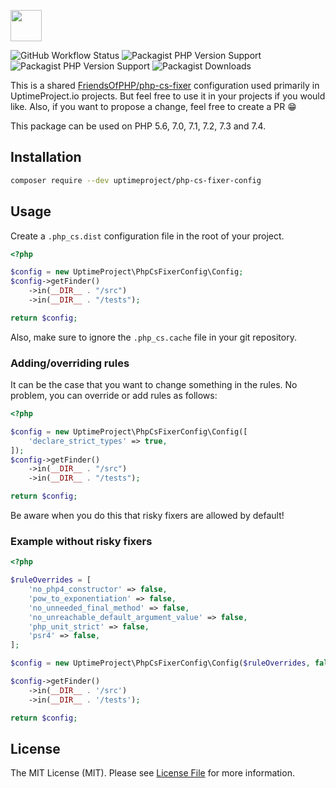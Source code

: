 <a href="https://uptimeproject.io" target="_blank"><img src="https://uptimeproject.io/img/logo.png" height="50px" /></a>

![GitHub Workflow Status](https://img.shields.io/github/workflow/status/uptimeproject/php-cs-fixer-config/CI?style=flat-square)
![Packagist PHP Version Support](https://img.shields.io/packagist/php-v/uptimeproject/php-cs-fixer-config?style=flat-square)
![Packagist PHP Version Support](https://img.shields.io/packagist/v/uptimeproject/php-cs-fixer-config?style=flat-square)
![Packagist Downloads](https://img.shields.io/packagist/dt/uptimeproject/php-cs-fixer-config?style=flat-square)

This is a shared [FriendsOfPHP/php-cs-fixer](https://github.com/FriendsOfPHP/PHP-CS-Fixer) configuration used primarily in UptimeProject.io projects. But feel free to use it in your projects if you would like. Also, if you want to propose a change, feel free to create a PR 😁

This package can be used on PHP 5.6, 7.0, 7.1, 7.2, 7.3 and 7.4.

## Installation

```sh
composer require --dev uptimeproject/php-cs-fixer-config
```

## Usage

Create a `.php_cs.dist` configuration file in the root of your project.

```php
<?php

$config = new UptimeProject\PhpCsFixerConfig\Config;
$config->getFinder()
    ->in(__DIR__ . "/src")
    ->in(__DIR__ . "/tests");

return $config;
```

Also, make sure to ignore the `.php_cs.cache` file in your git repository.

### Adding/overriding rules

It can be the case that you want to change something in the rules. No problem, you can override or add rules as follows:

```php
<?php

$config = new UptimeProject\PhpCsFixerConfig\Config([
    'declare_strict_types' => true,
]);
$config->getFinder()
    ->in(__DIR__ . "/src")
    ->in(__DIR__ . "/tests");

return $config;
```

Be aware when you do this that risky fixers are allowed by default!

### Example without risky fixers

```php
<?php

$ruleOverrides = [
    'no_php4_constructor' => false,
    'pow_to_exponentiation' => false,
    'no_unneeded_final_method' => false,
    'no_unreachable_default_argument_value' => false,
    'php_unit_strict' => false,
    'psr4' => false,
];

$config = new UptimeProject\PhpCsFixerConfig\Config($ruleOverrides, false);

$config->getFinder()
    ->in(__DIR__ . '/src')
    ->in(__DIR__ . '/tests');

return $config;
```

## License

The MIT License (MIT). Please see [License File](https://github.com/uptimeproject/php-cs-fixer-config/blob/main/LICENSE) for more information.
